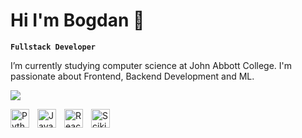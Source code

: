 # Hi I'm Bogdan 👋

**`Fullstack Developer`**

I’m currently studying computer science at John Abbott College. I'm passionate about Frontend, Backend Development and ML.


![](https://komarev.com/ghpvc/?username=bogdanSgithub)


<img align='left' alt='Python' width='30px' style='padding-right:10px;' src="https://cdn.jsdelivr.net/gh/devicons/devicon@latest/icons/python/python-original.svg" />
<img align='left' alt='JavaScript' width='30px' style='padding-right:10px;' src="https://cdn.jsdelivr.net/gh/devicons/devicon@latest/icons/javascript/javascript-original.svg" />
<img align='left' alt='React' width='30px' style='padding-right:10px;' src="https://cdn.jsdelivr.net/gh/devicons/devicon@latest/icons/react/react-original.svg" />
<img align='left' alt='Scikit-learn' width='30px' style='padding-right:10px;' src="https://cdn.jsdelivr.net/gh/devicons/devicon@latest/icons/scikitlearn/scikitlearn-line.svg" />
